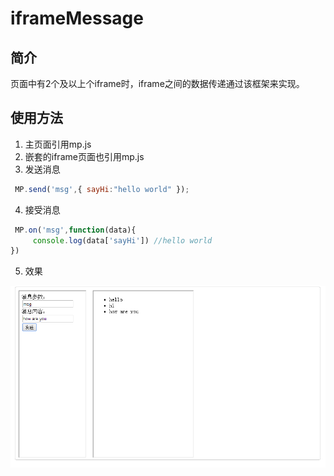 # iframeMessage

## 简介

页面中有2个及以上个iframe时，iframe之间的数据传递通过该框架来实现。

## 使用方法


1. 主页面引用mp.js
2. 嵌套的iframe页面也引用mp.js
3. 发送消息
```javascript
 MP.send('msg',{ sayHi:"hello world" });

```
4. 接受消息
```javascript
 MP.on('msg',function(data){
     console.log(data['sayHi']) //hello world
})
```
5. 效果

![mp_01](/example/mp_01.png)

